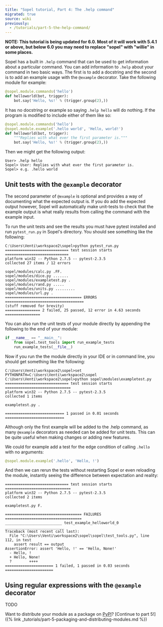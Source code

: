```yaml
---
title: "Sopel tutorial, Part 4: The .help command"
migrated: true
source: wiki
previously:
  - /tutorials/part-5-the-help-command/
---
```


**NOTE: This tutorial is being updated for 6.0. Most of it will work with 5.4.1
or above, but below 6.0 you may need to replace "sopel" with "willie" in some
places.**

Sopel has a built in `.help` command that can be used to get information about a
particular command. You can add information to `.help` about your command in two
basic ways. The first is to add a docstring and the second is to add an example
usage with the ```@example``` decorator. Take the following module for example:

```py
@sopel.module.commands('hello')
def helloworld(bot, trigger):
    bot.say('Hello, %s!' % (trigger.group(2),))
```

It has no docstring or example so saying `.help hello` will do nothing. If the
program is modified to include either of them like so:

```py
@sopel.module.commands('hello')
@sopel.module.example('.hello world', 'Hello, world!')
def helloworld(bot, trigger):
    """Replies with what ever the first parameter is."""
    bot.say('Hello, %s!' % (trigger.group(2),))
```

Then we might get the following output:

    User> .help hello
    Sopel> User: Replies with what ever the first parameter is.
    Sopel> e.g. .hello world

## Unit tests with the `@example` decorator

The second parameter of `@example` is optional and provides a way of
documenting what the expected output is. If you do add the expected output
however, Sopel will automatically make unit-tests to check that the example
output is what really results from calling the command with the example input.

To run the unit tests and see the results you must have pytest installed and run
`pytest_run.py` in Sopel's directory. You should see something like the following:

    C:\Users\Venti\workspace2\sopel>python pytest_run.py
    ============================= test session starts =============================
    platform win32 -- Python 2.7.5 -- pytest-2.3.5
    collected 27 items / 12 errors
    
    sopel/modules/calc.py .FF.
    sopel/modules/dice.py .......
    sopel/modules/exampletest.py .
    sopel/modules/rand.py .....
    sopel/modules/units.py .........
    sopel/modules/url.py .
    =================================== ERRORS ====================================
    (stuff removed for brevity)
    ================ 2 failed, 25 passed, 12 error in 4.63 seconds ================

You can also run the unit tests of your module directly by appending the
following to the end of your module:

```py
if __name__ == "__main__":
    from sopel.test_tools import run_example_tests
    run_example_tests(__file__)
```

Now if you run the the module directly in your IDE or in command line, you
should get something like the following:

    C:\Users\Venti\workspace2\sopel>set PYTHONPATH=C:\Users\Venti\workspace2\sopel
    C:\Users\Venti\workspace2\sopel>python sopel\modules\exampletest.py
    ============================= test session starts ==============================
    platform win32 -- Python 2.7.5 -- pytest-2.3.5
    collected 1 items
    
    exampletest.py .
    
    =========================== 1 passed in 0.01 seconds ===========================

Although only the first example will be added to the .help command, as many
`@example` decorators as needed can be added for unit tests. This can be quite
useful when making changes or adding new features.

We could for example add a test for the edge condition of calling `.hello` with
no arguments:

```py
@sopel.module.example('.hello', 'Hello, !')
```

And then we can rerun the tests without restarting Sopel or even reloading the
module, instantly seeing the difference between expectation and reality:

    ============================= test session starts ==============================
    platform win32 -- Python 2.7.5 -- pytest-2.3.5
    collected 2 items
    
    exampletest.py F.
    
    =================================== FAILURES ===================================
    __________________________ test_example_helloworld_0 ___________________________
    Traceback (most recent call last):
      File "C:\Users\Venti\workspace2\sopel\sopel\test_tools.py", line 112, in test
        assert result == output
    AssertionError: assert 'Hello, !' == 'Hello, None!'
      - Hello, !
      + Hello, None!
      ?        ++++
    ====================== 1 failed, 1 passed in 0.03 seconds ======================

## Using regular expressions with the `@example` decorator

TODO

Want to distribute your module as a package on [PyPI](https://pypi.org/)?
[Continue to part 5!]({% link _tutorials/part-5-packaging-and-distributing-modules.md %})
